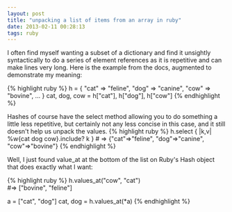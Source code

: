 ```yaml
---
layout: post
title: "unpacking a list of items from an array in ruby"
date: 2013-02-11 00:28:13
tags: ruby
---
```


<p>
I often find myself wanting a subset of a dictionary and find it unsightly syntactically to do a series of element references as it is repetitive and can make lines very long. Here is the example from the docs, augmented to demonstrate my meaning:

{% highlight ruby %}
h = { "cat" => "feline", "dog" => "canine", "cow" => "bovine", ... }
cat, dog, cow = h["cat"], h["dog"], h["cow"]
{% endhighlight %}
</p>

<p>
Hashes of course have the select method allowing you to do something a little less repetitive, but certainly not any less concise in this case, and it still doesn't help us unpack the values.
{% highlight ruby %}
h.select { |k,v| %w{cat dog cow}.include? k }
# => {"cat"=>"feline", "dog"=>"canine", "cow"=>"bovine"} 
{% endhighlight %}
</p>

<p>
Well, I just found <span class="mono">value_at</span> at the bottom of the list on Ruby's Hash object that does exactly what I want:

{% highlight ruby %}
h.values_at("cow", "cat")  
#=> ["bovine", "feline"]

a = ["cat", "dog"]
cat, dog = h.values_at(*a)
{% endhighlight %}
</p>
